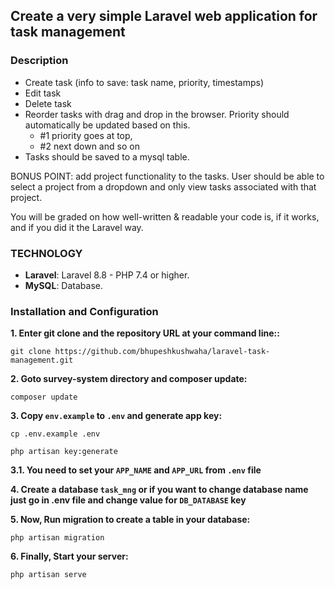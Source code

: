 ## Create a very simple Laravel web application for task management

### Description
 - Create task (info to save: task name, priority, timestamps)
 - Edit task
 - Delete task
 - Reorder tasks with drag and drop in the browser. Priority should automatically be updated based on this.
   - #1 priority goes at top,
    - #2 next down and so on 
  - Tasks should be saved to a mysql table.
  
BONUS POINT: add project functionality to the tasks. User should be able to select a project from a dropdown and only view tasks associated with that project.

You will be graded on how well-written & readable your code is, if it works, and if you did it the Laravel way.

### TECHNOLOGY
*  **Laravel**: Laravel 8.8 - PHP 7.4 or higher.
*  **MySQL**: Database.

  
### Installation and Configuration

**1. Enter git clone and the repository URL at your command line::**
~~~
git clone https://github.com/bhupeshkushwaha/laravel-task-management.git
~~~

**2. Goto survey-system directory and composer update:**
~~~
composer update
~~~

**3. Copy `env.example` to `.env` and generate app key:**
~~~
cp .env.example .env

php artisan key:generate
~~~

**3.1. You need to set your `APP_NAME` and `APP_URL` from `.env` file**


**4. Create a database `task_mng` or if you want to change database name just go in .env file and change value for `DB_DATABASE` key**


**5. Now, Run migration to create a table in your database:**
~~~
php artisan migration
~~~

**6. Finally, Start your server:**
~~~
php artisan serve
~~~
